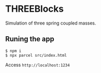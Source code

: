 # THREEBlocks
Simulation of three spring coupled masses.

## Runing the app

```console
$ npm i
$ npx parcel src/index.html
```

Access `http://localhost:1234`
